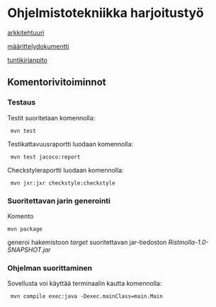 # Ohjelmistotekniikka harjoitustyö

[arkkitehtuuri](https://github.com/iikkamatias/harjoitustyo/blob/master/dokumentaatio/arkkitehtuuri.md)

[määrittelydokumentti](https://github.com/iikkamatias/harjoitustyo/blob/master/dokumentaatio/dokumentaatio.md)

[tuntikirjanpito](https://github.com/iikkamatias/harjoitustyo/blob/master/dokumentaatio/tuntikirjanpito.md)

## Komentorivitoiminnot

### Testaus

 Testit suoritetaan komennolla:
 ```
  mvn test
 ```

 Testikattavuusraportti luodaan komennolla:
 ```
  mvn test jacoco:report
 ```
 
  Checkstyleraportti luodaan komennolla:
 ```
  mvn jxr:jxr checkstyle:checkstyle
 ```
 ### Suoritettavan jarin generointi

Komento

```
mvn package
```

generoi hakemistoon _target_ suoritettavan jar-tiedoston _Ristinolla-1.0-SNAPSHOT.jar_

### Ohjelman suorittaminen

 Sovellusta voi käyttää terminaalin kautta komennolla:
 ```
  mvn compile exec:java -Dexec.mainClass=main.Main
 ``` 
